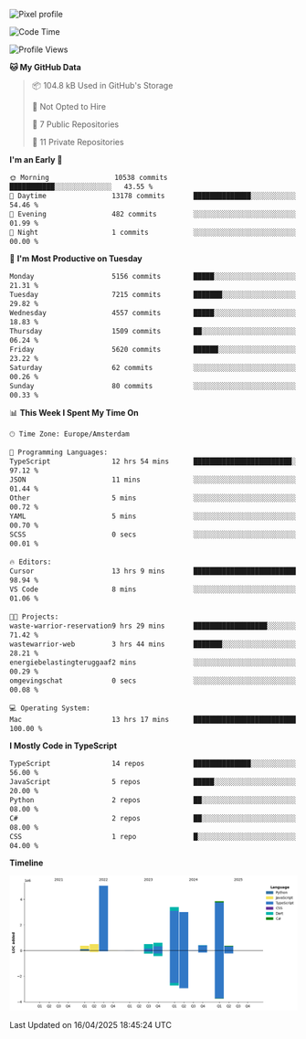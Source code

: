 ![Pixel profile](https://pixel-profile.vercel.app/api/github-stats?username=Atchferox&screen_effect=true&theme=rainbow
)


<!--START_SECTION:waka-->
![Code Time](http://img.shields.io/badge/Code%20Time-666%20hrs%2039%20mins-blue)

![Profile Views](http://img.shields.io/badge/Profile%20Views-0-blue)

**🐱 My GitHub Data** 

> 📦 104.8 kB Used in GitHub's Storage 
 > 
> 🚫 Not Opted to Hire
 > 
> 📜 7 Public Repositories 
 > 
> 🔑 11 Private Repositories 
 > 
**I'm an Early 🐤** 

```text
🌞 Morning                10538 commits       ███████████░░░░░░░░░░░░░░   43.55 % 
🌆 Daytime                13178 commits       ██████████████░░░░░░░░░░░   54.46 % 
🌃 Evening                482 commits         ░░░░░░░░░░░░░░░░░░░░░░░░░   01.99 % 
🌙 Night                  1 commits           ░░░░░░░░░░░░░░░░░░░░░░░░░   00.00 % 
```
📅 **I'm Most Productive on Tuesday** 

```text
Monday                   5156 commits        █████░░░░░░░░░░░░░░░░░░░░   21.31 % 
Tuesday                  7215 commits        ███████░░░░░░░░░░░░░░░░░░   29.82 % 
Wednesday                4557 commits        █████░░░░░░░░░░░░░░░░░░░░   18.83 % 
Thursday                 1509 commits        ██░░░░░░░░░░░░░░░░░░░░░░░   06.24 % 
Friday                   5620 commits        ██████░░░░░░░░░░░░░░░░░░░   23.22 % 
Saturday                 62 commits          ░░░░░░░░░░░░░░░░░░░░░░░░░   00.26 % 
Sunday                   80 commits          ░░░░░░░░░░░░░░░░░░░░░░░░░   00.33 % 
```


📊 **This Week I Spent My Time On** 

```text
🕑︎ Time Zone: Europe/Amsterdam

💬 Programming Languages: 
TypeScript               12 hrs 54 mins      ████████████████████████░   97.12 % 
JSON                     11 mins             ░░░░░░░░░░░░░░░░░░░░░░░░░   01.44 % 
Other                    5 mins              ░░░░░░░░░░░░░░░░░░░░░░░░░   00.72 % 
YAML                     5 mins              ░░░░░░░░░░░░░░░░░░░░░░░░░   00.70 % 
SCSS                     0 secs              ░░░░░░░░░░░░░░░░░░░░░░░░░   00.01 % 

🔥 Editors: 
Cursor                   13 hrs 9 mins       █████████████████████████   98.94 % 
VS Code                  8 mins              ░░░░░░░░░░░░░░░░░░░░░░░░░   01.06 % 

🐱‍💻 Projects: 
waste-warrior-reservation9 hrs 29 mins       ██████████████████░░░░░░░   71.42 % 
wastewarrior-web         3 hrs 44 mins       ███████░░░░░░░░░░░░░░░░░░   28.21 % 
energiebelastingteruggaaf2 mins              ░░░░░░░░░░░░░░░░░░░░░░░░░   00.29 % 
omgevingschat            0 secs              ░░░░░░░░░░░░░░░░░░░░░░░░░   00.08 % 

💻 Operating System: 
Mac                      13 hrs 17 mins      █████████████████████████   100.00 % 
```

**I Mostly Code in TypeScript** 

```text
TypeScript               14 repos            ██████████████░░░░░░░░░░░   56.00 % 
JavaScript               5 repos             █████░░░░░░░░░░░░░░░░░░░░   20.00 % 
Python                   2 repos             ██░░░░░░░░░░░░░░░░░░░░░░░   08.00 % 
C#                       2 repos             ██░░░░░░░░░░░░░░░░░░░░░░░   08.00 % 
CSS                      1 repo              █░░░░░░░░░░░░░░░░░░░░░░░░   04.00 % 
```



**Timeline**

![Lines of Code chart](https://raw.githubusercontent.com/Atchferox/Atchferox/main/assets/bar_graph.png)


 Last Updated on 16/04/2025 18:45:24 UTC
<!--END_SECTION:waka-->
